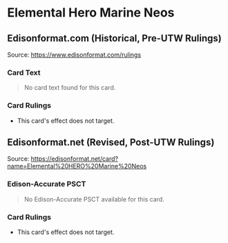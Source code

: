# Elemental Hero Marine Neos

## Edisonformat.com (Historical, Pre-UTW Rulings)

Source: https://www.edisonformat.com/rulings

### Card Text

> No card text found for this card.

### Card Rulings

*   This card's effect does not target.

## Edisonformat.net (Revised, Post-UTW Rulings)

Source: https://edisonformat.net/card?name=Elemental%20HERO%20Marine%20Neos

### Edison-Accurate PSCT

> No Edison-Accurate PSCT available for this card.

### Card Rulings

*   This card's effect does not target.
            